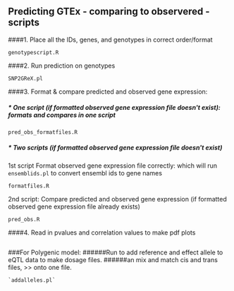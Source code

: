 ## Predicting GTEx - comparing to observered - scripts
####1. Place all the IDs, genes, and genotypes in correct order/format

````
genotypescript.R
````

####2. Run prediction on genotypes    
````
SNP2GReX.pl
````

####3. Format & compare predicted and observed gene expression:
##### * One script (if formatted observed gene expression file doesn't exist): formats and compares in one script


````
pred_obs_formatfiles.R
````


##### * Two scripts (if formatted observed gene expression file doesn't exist)

  1st script Format observed gene expression file correctly: which will run `ensemblids.pl` to convert ensembl ids to gene names
  

````
formatfiles.R
````

  2nd script: Compare predicted and observed gene expression (if formatted observed gene expression file already exists)


````
pred_obs.R
````

####4. Read in pvalues and correlation values to make pdf plots

````plots.R
````


###For Polygenic model:
######Run to add reference and effect allele to eQTL data to make dosage files.
######an mix and match cis and trans files, >> onto one file.

    `addalleles.pl`
    

